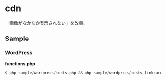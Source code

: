 # cdn
「画像がなかなか表示されない」を改善。

## Sample

### WordPress 
__functions.php__
```PHP
$ php sample/wordpress/tests.php && php sample/wordpress/tests_linkcard.php
```